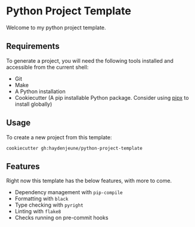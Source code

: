 # Python Project Template

Welcome to my python project template.

## Requirements

To generate a project, you will need the following tools installed and accessible from the current shell:
- Git
- Make
- A Python installation
- Cookiecutter (A pip installable Python package. Consider using [pipx](https://github.com/pypa/pipx) to install globally)

## Usage

To create a new project from this template:

```
cookiecutter gh:haydenjeune/python-project-template
```

## Features

Right now this template has the below features, with more to come.

- Dependency management with `pip-compile`
- Formatting with `black`
- Type checking with `pyright`
- Linting with `flake8`
- Checks running on pre-commit hooks
